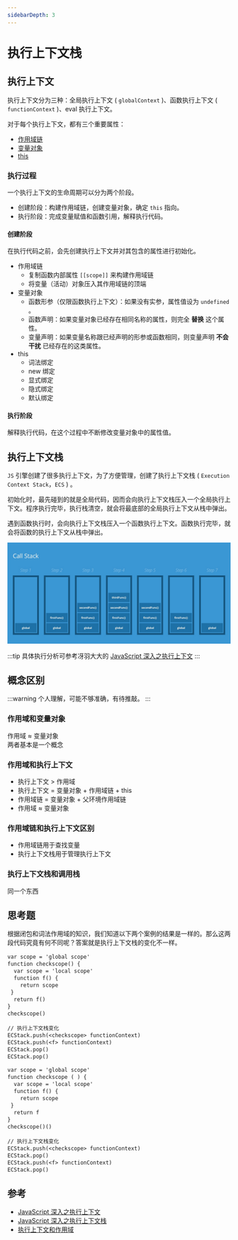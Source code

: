 ```yaml
---
sidebarDepth: 3
---
```


# 执行上下文栈

## 执行上下文

执行上下文分为三种：全局执行上下文 ( `globalContext` )、函数执行上下文 ( `functionContext` )、eval 执行上下文。

对于每个执行上下文，都有三个重要属性：

- [作用域链](./作用域链)
- [变量对象](./变量对象)
- [this](./this%20指向)

### 执行过程

一个执行上下文的生命周期可以分为两个阶段。

- 创建阶段：构建作用域链，创建变量对象，确定 `this` 指向。
- 执行阶段：完成变量赋值和函数引用，解释执行代码。

#### 创建阶段

在执行代码之前，会先创建执行上下文并对其包含的属性进行初始化。

- 作用域链
  - 复制函数内部属性 `[[scope]]` 来构建作用域链
  - 将变量（活动）对象压入其作用域链的顶端
- 变量对象
  - 函数形参（仅限函数执行上下文）：如果没有实参，属性值设为 `undefined` 。
  - 函数声明：如果变量对象已经存在相同名称的属性，则完全 **替换** 这个属性。
  - 变量声明：如果变量名称跟已经声明的形参或函数相同，则变量声明 **不会干扰** 已经存在的这类属性。
- this  
  - 词法绑定
  - new 绑定
  - 显式绑定
  - 隐式绑定
  - 默认绑定

#### 执行阶段

解释执行代码，在这个过程中不断修改变量对象中的属性值。

## 执行上下文栈

`JS` 引擎创建了很多执行上下文，为了方便管理，创建了执行上下文栈 ( `Execution Context Stack`，`ECS` ) 。

初始化时，最先碰到的就是全局代码，因而会向执行上下文栈压入一个全局执行上下文。程序执行完毕，执行栈清空，就会将最底部的全局执行上下文从栈中弹出。

遇到函数执行时，会向执行上下文栈压入一个函数执行上下文。函数执行完毕，就会将函数的执行上下文从栈中弹出。

![excution_context_stack](https://raw.githubusercontent.com/Vsnoy/PicGo/main/VuePress/excution_context_stack.jpg)

:::tip
具体执行分析可参考冴羽大大的
[JavaScript 深入之执行上下文](https://github.com/mqyqingfeng/Blog/blob/master/articles/%E6%B7%B1%E5%85%A5%E7%B3%BB%E5%88%97%E6%96%87%E7%AB%A0/JavaScript%E6%B7%B1%E5%85%A5%E4%B9%8B%E6%89%A7%E8%A1%8C%E4%B8%8A%E4%B8%8B%E6%96%87.md#%E5%85%B7%E4%BD%93%E6%89%A7%E8%A1%8C%E5%88%86%E6%9E%90)
:::

## 概念区别

:::warning
个人理解，可能不够准确，有待推敲。
:::

### 作用域和变量对象

作用域 ≈ 变量对象  
两者基本是一个概念

### 作用域和执行上下文

- 执行上下文 > 作用域
- 执行上下文 = 变量对象 + 作用域链 + this
- 作用域链 = 变量对象 + 父环境作用域链
- 作用域 ≈ 变量对象

### 作用域链和执行上下文区别

- 作用域链用于查找变量
- 执行上下文栈用于管理执行上下文

### 执行上下文栈和调用栈

同一个东西

## 思考题

根据闭包和词法作用域的知识，我们知道以下两个案例的结果是一样的。那么这两段代码究竟有何不同呢？答案就是执行上下文栈的变化不一样。

```
var scope = 'global scope'
function checkscope() {
  var scope = 'local scope'
  function f() {
    return scope
 }
  return f()
}
checkscope()

// 执行上下文栈变化
ECStack.push(<checkscope> functionContext)
ECStack.push(<f> functionContext)
ECStack.pop() 
ECStack.pop()
```

```
var scope = 'global scope'
function checkscope ( ) {
  var scope = 'local scope'
  function f() {
    return scope
 }
  return f
}
checkscope()()

// 执行上下文栈变化
ECStack.push(<checkscope> functionContext)
ECStack.pop()
ECStack.push(<f> functionContext)
ECStack.pop()
```

## 参考

- [JavaScript 深入之执行上下文](https://github.com/mqyqingfeng/Blog/issues/8)
- [JavaScript 深入之执行上下文栈](https://github.com/mqyqingfeng/Blog/issues/4)
- [执行上下文和作用域](https://github.com/CoolRabbit520/blog/issues/5)
